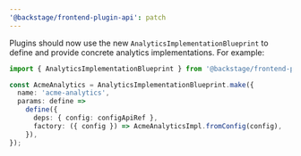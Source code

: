 ```yaml
---
'@backstage/frontend-plugin-api': patch
---
```


Plugins should now use the new `AnalyticsImplementationBlueprint` to define and provide concrete analytics implementations. For example:

```ts
import { AnalyticsImplementationBlueprint } from '@backstage/frontend-plugin-api';

const AcmeAnalytics = AnalyticsImplementationBlueprint.make({
  name: 'acme-analytics',
  params: define =>
    define({
      deps: { config: configApiRef },
      factory: ({ config }) => AcmeAnalyticsImpl.fromConfig(config),
    }),
});
```
